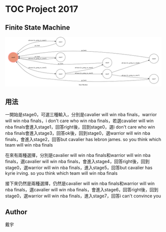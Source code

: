 # TOC Project 2017


## Finite State Machine
![fsm](./img/show-fsm.png)

## 用法
一開始是stage0，可選三種輸入，分別是cavalier will win nba finals，warrior will win nba finals，i don't care who win nba finals，若選cavalier will win nba finals會進入stage1，回答right後，回到stage0，選i don't care who win nba finals會進入stage3，回答ok後，回到stage0，選warrior will win nba finals，會進入stage2，回答but cavalier has lebron james. so you think which team will win nba finals

在來有兩種選擇，分別是cavalier will win nba finals和warrior will win nba finals，選cavalier will win nba finals，會進入stage4，回答right後，回到stage0，選warrior will win nba finals，進入stage5，回答but cavalier has kyrie irving. so you think which team will win nba finals

接下來仍然是兩種選擇，仍然是cavalier will win nba finals和warrior will win nba finals，選cavalier will win nba finals，會進入stage6，回答right後，回到stage0，選warrior will win nba finals，進入stage7，回答i can't convince you

## Author
戴宇
